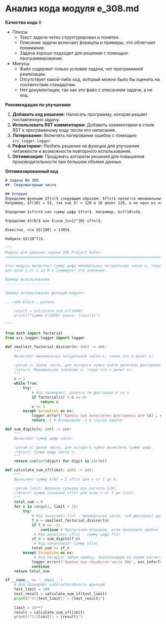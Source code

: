 # Анализ кода модуля e_308.md

**Качество кода**
8
- Плюсы
    - Текст задачи четко структурирован и понятен.
    - Описание задачи включает формулы и примеры, что облегчает понимание.
    - Задача хорошо подходит для решения с помощью программирования.
- Минусы
    - Файл содержит только условие задачи, нет программной реализации.
    - Отсутствует какой-либо код, который можно было бы оценить на соответствие стандартам.
    - Нет документации, так как это файл с описанием задачи, а не код.

**Рекомендации по улучшению**
1.  **Добавить код решения:** Написать программу, которая решает поставленную задачу.
2.  **Использовать RST комментарии:** Добавить комментарии в стиле RST к программному коду после его написания.
3.  **Логирование:** Включить логирование ошибок с помощью `src.logger.logger`.
4.  **Рефакторинг:** Разбить решение на функции для улучшения читаемости и возможности повторного использования.
5.  **Оптимизация:** Продумать алгоритм решения для повышения производительности при большом объеме данных.

**Оптимизированный код**
```markdown
# Задача No 308
##  Сверхвыгодные числа

## Условия
Определим функцию $f(n)$ следующим образом: $f(n)$ является минимальным натуральным числом $x$, таким что $n$ делит $x!$.
Например, $f(10) = 5$, так как 5! = 120 и 10 делит 120, а ни одно из чисел 1!, 2!, 3! и 4! не делится на 10.

Определим $sf(n)$ как сумму цифр $f(n)$. Например, $sf(10)=5$.

Определим $S(N)$ как $\sum_{n=1}^{N} sf(n)$.

Известно, что $S(100) = 1305$.

Найдите $S(10^7)$.
```
```python
"""
Модуль для решения задачи 308 Project Euler.
=========================================================================================

Этот модуль вычисляет сумму цифр минимальных натуральных чисел x, таких что n делит x!,
для всех n от 1 до N и суммирует эти значения.

Пример использования
--------------------

Пример использования функций модуля:

.. code-block:: python

    result = calculate_sum_sf(1000)
    print(f"Сумма S(1000) равна: {result}")

"""

from math import factorial
from src.logger.logger import logger

def smallest_factorial_divisor(n: int) -> int:
    """
    Вычисляет минимальное натуральное число x, такое что n делит x!.

    :param n: Целое число, для которого нужно найти делитель факториала.
    :return: Минимальное значение x, такое что n делит x!.
    """
    x = 1
    while True:
        try:
            # Код проверяет, делится ли факториал x на n
            if factorial(x) % n == 0:
                return x
            x += 1
        except Exception as ex:
            logger.error(f'Ошибка при вычислении факториала для {x}', exc_info=True)
            return -1 # Возвращаем -1 в случае ошибки

def sum_digits(n: int) -> int:
    """
    Вычисляет сумму цифр числа.

    :param n: Целое число, для которого нужно вычислить сумму цифр.
    :return: Сумма цифр числа n.
    """
    return sum(int(digit) for digit in str(n))

def calculate_sum_sf(limit: int) -> int:
    """
    Вычисляет сумму S(N) = Σ sf(n) для n от 1 до N.

    :param limit: Верхняя граница для расчета S(N).
    :return: Сумма значений sf(n) для всех n от 1 до limit.
    """
    total_sum = 0
    for n in range(1, limit + 1):
        try:
            # Код вычисляет f(n) - минимальное число, чей факториал делится на n
            f_n = smallest_factorial_divisor(n)
            if f_n == -1:
                continue # Пропускаем итерацию, если произошла ошибка
             # Код вычисляет sf(n) - сумму цифр f(n)
            sf_n = sum_digits(f_n)
             # Код накапливает сумму sf(n)
            total_sum += sf_n
        except Exception as ex:
             # Код логирует любую ошибку, произошедшую во время расчета
            logger.error(f'Ошибка при обработке числа {n}', exc_info=True)
            continue
    return total_sum

if __name__ == '__main__':
    # Код проверяет работоспособность функций
    test_limit = 100
    test_result = calculate_sum_sf(test_limit)
    print(f"S({test_limit}) = {test_result}")
    
    limit = 10**7
    result = calculate_sum_sf(limit)
    print(f"S({limit}) = {result}")


```